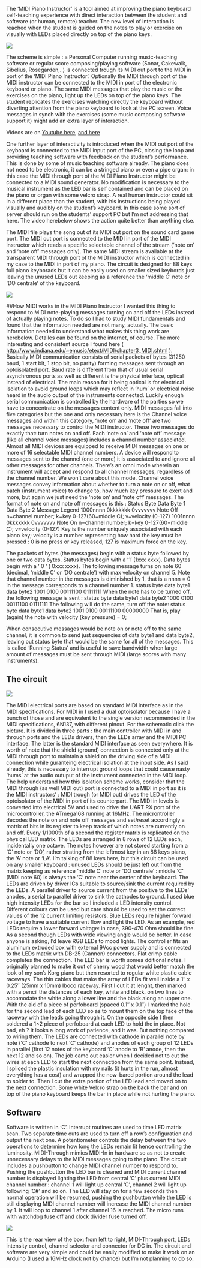 The ‘MIDI Piano Instructor’ is a tool aimed at improving the piano keyboard self-teaching experience with direct interaction between the student and software (or human, remote) teacher.
The new level of interaction is reached when the student is guided on the notes to play or exercise on visually with LEDs placed directly on top of the piano keys.

![](/Images/1.jpg)

The scheme is simple : a Personal Computer running music-teaching software or regular score composing/playing software (Sonar, Cakewalk, Sibelius, Rosegarden,..) is connected trough its MIDI out port to the MIDI in port of the ‘MIDI Piano Instructor’. Optionally the MIDI through port of the MIDI instructor can be connected to the MIDI in port of the electronic keyboard or piano. The same MIDI messages that play the music or the exercises on the piano, light up the LEDs on top of the piano keys. The student replicates the exercises watching directly the keyboard without diverting attention from the piano keyboard to look at the PC screen. Voice messages in synch with the exercises (some music composing software support it) might add an extra layer of interaction.

Videos are on [Youtube here](https://www.youtube.com/watch?v=i7AfiCQQ4nE&ab_channel=iam5volt), [and here](https://www.youtube.com/watch?v=I-nwL57EFvU&ab_channel=iam5volt)

One further layer of interactivity is introduced when the MIDI out port of the keyboard is connected to the MIDI input port of the PC, closing the loop and providing teaching software with feedback on the student’s performance. This is done by some of music teaching software already.
The piano does not need to be electronic, it can be a stringed piano or even a pipe organ:  in this case the MIDI through port of the MIDI Piano Instructor might be connected to a MIDI sound generator.
No modification is necessary to the musical instrument as the LED bar is self contained and can be placed on the piano or organ with some velcro strap.
A real human instructor could sit in a different place than the student, with his instructions being played visually and audibly on the student’s keyboard. In this case some sort of server should run on the students’ support PC but I’m not addressing that here.
The video herebelow shows the action quite better than anything else.

The MIDI file plays the song out of its MIDI out port on the sound card game port. The MIDI out port is connected to the MIDI in port of the MIDI instructor which reads a specific selectable channel of the stream (‘note on’ and ‘note off’ messages only). The same MIDI stream is available at the transparent MIDI through port of the MIDI instructor which is connected in my case to the MIDI in port of my piano.
The circuit is designed for 88 keys full piano keyborads but it can be easily used on smaller sized keybords just leaving the unused LEDs out keeping as a reference the ‘middle C’ note or ‘DO centrale’ of the keyboard.

![](/Images/2.jpg)

##How MIDI works in the MIDI Piano Instructor
I wanted this thing to respond to MIDI note-playing messages turning on and off the LEDs instead of actually playing notes.
To do so I had to study MIDI fundamentals and found that the information needed are not many, actually. The basic information needed to understand what makes this thing work are herebelow. Detailes can be found on the internet, of course. The more interesting and consistent source I found here ( http://www.indiana.edu/~emusic/etext/MIDI/chapter3_MIDI.shtml ).
Basically MIDI communication consists of serial packets of bytes (31250 baud, 1 start bit, 1 stop bit, no parity) forming messages sent through an optoisolated port.
Baud rate is different from that of usual serial asynchronous ports as well as different is the physical interface, optical instead of electrical. The main reason for it being optical is for electrical isolation to avoid ground loops which may reflect in ‘hum’ or electrical noise heard in the audio output of the instruments connected. Luckily enough serial communication is controlled by the hardware of the parties so we have to concentrate on the messages content only.
MIDI messages fall into five categories but the one and only necessary here is the Channel voice messages and within this category, ‘note on’ and ‘note off’ are two messages necessary to control the MIDI instructor. These two messages do exactly that: turn notes on and off.
Each ‘note on’ and ‘note off’ message (like all channel voice messages) includes a channel number associated. Almost all MIDI devices are equipped to receive MIDI messages on one or more of 16 selectable MIDI channel numbers. A device will respond to messages sent to the channel (one or more)  it is associated to and ignore all other messages for other channels. There’s an omni mode wherein an instrument will accept and respond to all channel messages, regardless of the channel number. We won’t care about this mode.
Channel voice messages convey information about whether to turn a note on or off, what patch (instrument voice) to change to, how much key pressure to exert and more, but again we just need the ‘note on’ and ‘note off’ messages.
The format of note on and note off messages is this :
Status Byte	Data Byte 1	Data Byte 2	Message	Legend
1000nnnn	0kkkkkkk	0vvvvvvv	Note Off	n=channel number;  k=key 0-127(60=middle C); v=velocity (0-127)
1001nnnn	0kkkkkkk	0vvvvvvv	Note On	n=channel number;  k=key 0-127(60=middle C); v=velocity (0-127)
Key is the number uniquely associated with each piano key; velocity is a number representing how hard the key must be pressed : 0 is no press or key released, 127 is maximum force on the key.

The packets of bytes (the messages) begin with a status byte followed by one or two data bytes.
Status bytes begin with a ’1′ (1xxx xxxx).
Data bytes begin with a ‘ 0 ‘ ( 0xxx xxxx).
The following message turns on note 60 (decimal, ‘middle C’ or ‘DO centrale’) with max velocity on channel 5. Note that channel number in the messages is diminished by 1, that is a nnnn = 0 in the message corresponds to a channel number 1.
status byte	data byte1	data byte2
1001 0100	00111100	01111111
When the note has to be turned off, the following message is sent :
status byte	data byte1	data byte2
1000 0100	00111100	01111111
The following will do the same, turn off the note:
status byte	data byte1	data byte2
1001 0100	00111100	00000000
That is, play (again) the note with velocity (key pressure) = 0;

When consecutive messages would be note on or note off to the same channel, it is common to send just sequencies of data byte1 and data byte2, leaving out status byte that would be the same for all of the messages. This is called ‘Running Status’ and is useful to save bandwidth when large amount of messages must be sent through MIDI (large scores with many instruments).

## The circuit

![](/Images/3.jpg)

The MIDI electrical ports are based on standard MIDI interface as in the MIDI specifications. For MIDI in I used a dual optoisolator because I have a bunch of those and are equivalent to the single version recommended in the MIDI specifications, 6N137, with different pinout.
For the schematic click the picture. It is divided in three parts : the main controller with MIDI in and through ports and the LEDs drivers, then the LEDs array and the MIDI PC interface. The latter is the standard MIDI interface as seen everywhere.
It is worth of note that the shield (ground) connection is connected only at the MIDI through port to maintain a shield on the driving side of a MIDI connection while guranteing electrical isolation at the input side. As I said already, this is necessary to interrupt ground loops that could cause nasty ‘hums’ at the audio outuput of the instrument connected in the MIDI loop.
The help understand how this isolation scheme works, consider that the MIDI through (as well MIDI out) port is connected to a MIDI in port as it is the MIDI instructors’ : MIDI trough (or MIDI out) drives the LED of the optoisolator of the MIDI in port of its counterpart.
The MIDI in levels is converted into electrical 5V and used to drive the UART RX port of the microcontroller, the ATmega168 running at 16MHz.
The microntroller decodes the note on and note off messages and set/reset accordingly a matrix of bits in its register to keep track of which notes are currently on and off. Every 1/1000th of a second the register matrix is replicated on the physical LED matrix.
The LEDs are arranged in 8 rows of 12 LEDs each, incidentally one octave. The notes however are not stored starting from a ‘C’ note or ‘DO’, rather strating from the leftmost key in an 88 keys piano, the ‘A’ note or  ‘LA’.
I’m talking of 88 keys here, but this circuit can be used on any smaller keyboard : unused LEDs should be just left out from the matrix keeping as reference ‘middle C’ note or ‘DO centrale’ : middle ‘C’ (MIDI note 60) is always the ‘C’ note near the center of the keyboard.
The LEDs are driven by driver ICs suitable to source/sink the current required by the LEDs. A parallel driver to source current from the positive to the LEDs’ anodes, a serial to parallel driver to sink the cathodes to ground.
I used blue high intensity LEDs for the bar so I included a LED intensity control. Different colours can be used but care should be used to set the correct values of the 12 current limiting resistors. Blue LEDs require higher forward voltage to have a suitable current flow and light the LED. As an example, red LEDs require a lower forward voltage: in case, 390-470 Ohm should be fine. As a second though LEDs with wide viewing angle would be better.
In case anyone is asking, I’d leave RGB LEDs to mood lights.
The controller fits an aluminum extruded box with external 9Vcc power supply and is connected to the LEDs matrix with DB-25 (Cannon) connectors. Flat crimp cable completes the connection.
The LED bar is worth somea dditional notes.
I originally planned to make it out of cherry wood that would better match the look of my son’s Korg piano but then resorted to regular white plastic cable raceways. The thin cables that make the array of LEDs fit well inside a 1″ x 0.25″ (25mm x 10mm) Iboco raceway.
First I cut it at lenght, then marked with a pencil the distances of each key, white and black, on two lines to accomodate the white along a lower line and the black along an upper one.
With the aid of a piece of  perfoboard (spaced 0.1″ x 0.1″) I marked the hole for the second lead of each LED so as to mount them on the top face of the raceway with the leads going through it. On the opposite side I then soldered a 1×2 piece of perfoboard at each LED to hold the in place. Not bad, eh ? It looks a long work of patience, and it was.
But nothing compared to wiring them.
The LEDs are connected with cathode in parallel note by note (‘C’ cathode to next ‘C’ cathode) and anodes of each group of 12 LEDs in parallel (first 12 notes of the keyboard ‘C’ anode to ‘B’ anode, then the next 12 and so on).
The job came out easier when I decided not to cut the wires at each LED to start the next connection from the same point. Instead, I spliced the plastic insulation with my nails (it hurts in the run, almost everything has a cost) and wrapped the now-bared portion around the lead to solder to. Then I cut the extra portion of the LED lead and moved on to the next connection.
Some white Velcro strap on the back the bar and on top of the piano keyboard keeps the bar in place while not hurting the piano.

## Software

Software is written in ‘C’. Interrupt routines are used to time LED matrix scan.
Two separate time outs are used to turn off a row’s configuration and output the next one. A potentiometer controls the delay between the two operations to determine how long the LEDs remain lit hence controlling the luminosity.
MIDI-Through mimics MIDI-In in hardware so as not to create unnecessary delays to the MIDI messages going to the piano.
The circuit includes a pushbutton to change MIDI channel number to respond to. Pushing the pushbutton the LED bar is cleaned and MIDI current channel number is displayed lighting the LED from central ‘C’ plus current MIDI channel number : channel 1 will light up central ‘C’, channel 2 will light up following ‘C#’ and so on.
The LED will stay on for a few seconds then normal operation will be resumed, pushing the pushbutton while the LED is still displaying MIDI channel number will increase the MIDI channel number by 1. It will loop to channel 1 after channel 16 is reached.
The micro runs with watchdog fuse off and clock divider fuse turned off.

![](/Images/4.jpg)

This is the rear view of the box: from left to right, MIDI-Through port, LEDs intensity control, channel selector and connector for DC in.
The circuit and software are very simple and could be easily modified to make it work on an Arduino (I used a 16MHz clock not by chance) but I’m not planning to do so.
